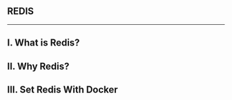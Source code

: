 ##                                           REDIS
----------------------------------------------------
##  I. What is Redis? 
##  II. Why Redis? 
##  III. Set Redis With Docker
